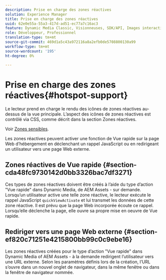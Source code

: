 ```yaml
---
description: Prise en charge des zones réactives
solution: Experience Manager
title: Prise en charge des zones réactives
uuid: 62e0e55a-55a3-417d-ad51-ec77a7c16ac3
feature: Dynamic Media Classic, Visionneuses, SDK/API, Images interactives
role: Développeur, Professionnel
translation-type: tm+mt
source-git-commit: 469d1a5c43a972116a8a2efb0de5708800130a99
workflow-type: tm+mt
source-wordcount: '195'
ht-degree: 0%

---
```



# Prise en charge des zones réactives{#hotspot-support}

Le lecteur prend en charge le rendu des icônes de zones réactives au-dessus de la vue principale. L’aspect des icônes de zones réactives est contrôlé via CSS, comme décrit dans la section Zones réactives.

Voir [Zones sensibles](../../c-html5-aem-asset-viewers/c-html5-aem-interactive-images/c-html5-aem-interactive-image-customizingviewer/r-html5-aem-int-image-customize-hotspots.md#reference-2ac3cc414ef2467390bf53145f1d8d74).

Les zones réactives peuvent activer une fonction de Vue rapide sur la page Web d’hébergement en déclenchant un rappel JavaScript ou en redirigeant un utilisateur vers une page Web externe.

## Zones réactives de Vue rapide {#section-cda48fc9730142d0bb3326bac7df3271}

Ces types de zones réactives doivent être créés à l’aide du type d’action &quot;Vue rapide&quot; dans Dynamic Media, de AEM Assets - sur demande. Lorsqu’un utilisateur active une telle zone réactive, le lecteur exécute le rappel JavaScript `quickViewActivate` et lui transmet les données de cette zone réactive. Il est prévu que la page Web incorporée écoute ce rappel. Lorsqu’elle déclenche la page, elle ouvre sa propre mise en oeuvre de Vue rapide.

## Rediriger vers une page Web externe {#section-ef820c71251e4215800bb99c0c9ebe16}

Les zones réactives créées pour le type d’action &quot;Vue rapide&quot; dans Dynamic Media of AEM Assets - à la demande redirigent l’utilisateur vers une URL externe. Selon les paramètres définis lors de la création, l’URL s’ouvre dans un nouvel onglet de navigateur, dans la même fenêtre ou dans la fenêtre de navigateur nommée.
